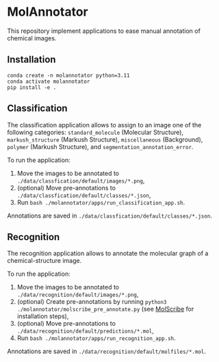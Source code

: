 # MolAnnotator

This repository implement applications to ease manual annotation of chemical images. 

## Installation

```
conda create -n molannotator python=3.11
conda activate molannotator
pip install -e .
```

## Classification
The classification application allows to assign to an image one of the following categories: `standard_molecule` (Molecular Structure), `markush_structure` (Markush Structure), `miscellaneous` (Background), `polymer` (Markush Structure), and `segmentation_annotation_error`.

To run the application:
1. Move the images to be annotated to `./data/classfication/default/images/*.png`,
2. (optional) Move pre-annotations to `./data/classfication/default/classes/*.json`,
3. Run `bash ./molannotator/apps/run_classification_app.sh`.

Annotations are saved in `./data/classfication/default/classes/*.json`.

## Recognition
The recognition application allows to annotate the molecular graph of a chemical-structure image.

To run the application:
1. Move the images to be annotated to `./data/recognition/default/images/*.png`,
2. (optional) Create pre-annotations by running `python3 ./molannotator/molscribe_pre_annotate.py` (see [MolScribe](https://github.com/thomas0809/MolScribe) for installation steps),
3. (optional) Move pre-annotations to `./data/recognition/default/predictions/*.mol`,
3. Run `bash ./molannotator/apps/run_recognition_app.sh`.

Annotations are saved in `./data/recognition/default/molfiles/*.mol`.